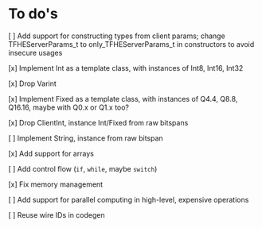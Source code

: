 To do's
=======

[ ] Add support for constructing types from client params; change TFHEServerParams_t to only_TFHEServerParams_t in constructors to avoid insecure usages

[x] Implement Int as a template class, with instances of Int8, Int16, Int32

[x] Drop Varint

[x] Implement Fixed as a template class, with instances of Q4.4, Q8.8, Q16.16, maybe with Q0.x or Q1.x too?

[x] Drop ClientInt, instance Int/Fixed from raw bitspans

[ ] Implement String, instance from raw bitspan

[x] Add support for arrays

[ ] Add control flow (`if`, `while`, maybe `switch`)

[x] Fix memory management

[ ] Add support for parallel computing in high-level, expensive operations

[ ] Reuse wire IDs in codegen
